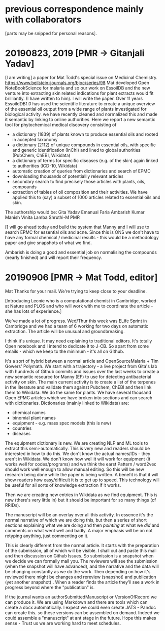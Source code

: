 # previous correspondence mainly with collaborators

[parts may be snipped for personal reasons].

# 20190823, 2019 [PMR -> Gitanjali Yadav]
[I am writing]  a paper for Mat Todd's special issue on Medicinal Chemistry.
https://www.beilstein-journals.org/bjoc/series/98
Mat developed Open NoteBookScience for malaria and so our work on EssoilDB and the new venture into extracting skin 
related indications for plant extracts would fit brilliantly. (I have written to him).
I will write the paper. 
Over 11 years EssoildDB1.0 has used the scientific literature to create a unique overview of the essential oil output from a wide range of plants investigated for biological activity. we have recently cleaned and normalized this and made it semantic by linking to online authorities. Here we report a new semantic tool for phytochemical medical discovery consisting of
- a dictionary (1839) of plants known to produce essential oils and rooted in accepted taxonomy
- a dictionary (2112) of unique compounds  in essential oils, with specific and generic identification (InChI) and lined to global authorities (PubChem, ChEBI, Wikidata)
- a dictionary of terms for specific diseases (e.g. of the skin) again linked to authorities (ICD-10, Wikidata)
- automatic creation of  queries from dictionaries and search of EPMC
- downloading thousands of potentiallly relevant articles
- secondary search to find precisely those articles with plants, oils, compounds
- extraction of tables of oil composition and their activities.
We have applied this to (say) a subset of 1000 articles related to essential oils and skin.

The authorship would be:
Gita Yadav
Emanual Faria
Ambarish Kumar
Manish 
Vinita Lamba
Shruthi-M
PMR

[] will go ahead today and build the system that Manny and I will use to search
EPMC for essential oils and acne. Since this is ONS we don't have to have any formal chemical / medicinal results - this would be 
a methodology paper and give snapshots of what we find. 

Ambarish is doing a good and essential job on normalising the compounds (nearly finished) and will report their frequency. 

# 20190906 [PMR -> Mat Todd, editor]
Mat
Thanks for your mail. We're trying to keep close to your deadline.

[Introducing Leonie who is a computational chemist in Cambridge, worked at Nature and PLOS and who will work with me to coordinate the article - she has lots of experience.]

We've made a lot of progress. Wed/Thur this week was ELife Sprint in Cambridge and we had a team of 6 working for two days on automatic extraction. The article will be unusual and groundbreaking.

I think it's unique. It may need explaining to traditional editors. It's totally Open notebook and I intend to dedicate it to J-CB. So apart from some emails - which we keep to the minimum - it's all on Github.

It's a sort of hybrid between a normal article and OpenSourceMalaria + Tim Gowers' Polymath.
We start with a trajectory - a live project from Gita's lab with hundreds of Github commits and issues over the last weeks to create a new semantic resource for Manny (EF) to use for detecting antibacterial activity on skin. The main current activity is to create a list of the terpenes in the literature and validate them against Pubchem, ChEBI and then link them to Wikidata.
We do the same for plants.
We have several thousand Open EPMC articles which we have broken into sections and can search with dictionaries. Dictionaries (mainly linked to Wikidata) are:
* chemical names
* binomial plant names
* equipment - e.g. mass spec models (this is new)
* countries
* diseases

The equipment dictionary is new. We are creating NLP and ML tools to extract this semi-automatically. This is very new and readers should be interested in how to do this. We don't know the actual names/IDs - they aren't in Wikidata. We don't know how well it will work for equipment (it works well for codes/programs) and we think the earst Pattern / word2vec should work well enough to allow manual editing. So this will be new research being done while the paper is being written. A benefit is that it will show readers how easy/difficult it is to get up to speed. This technology will be useful for all sorts of knowledge extraction if it works.

Then we are creating new entries in Wikidata as we find equipment. This is new (there's very little in) but it should be important for so many things (cf RRIDs).

The manuscript will be an overlay over all this activity. In essence it's the normal narrative of which we are doing this, but then a series of short sections explaining what we are doing and then *pointing* at what we *did* and comments on what went well and badly. A major emphasis will be on not retyping anything, just commenting on it.

This is clearly different from the normal article. It starts with the preparation of the submission, all of which will be visible. I shall cut and paste this mail and then discussion on Github Issues. So submission is a snapshot when we decide we can formally mail you. The reviewers will see the submission (when the snapshot will have advanced), and the narrative and the data will be changing constantly as we do the work. Then depending on how it's reviewed there might be changes and rereview (snapshot) and publication (yet another snapshot) . When a reader finds the article they'll see a work in progress beyond where the "publication" is.

If the journal wants an authorSubmittedManuscript  or  VersionOfRecord we can produce it. We are using Markdown and there are tools which can create a docx automatically. I expect we could even create JATS - Pandoc can create this. so these versions can be assembled on demand. Indeed we could assemble a "manuscript" at ant stage in the future.
Hope this makes sense - Trust us we are working hard to meet schedules.
